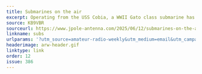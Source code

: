 ```yaml
---
title: Submarines on the air
excerpt: Operating from the USS Cobia, a WWII Gato class submarine has been a bucket list item for me.
source: KB9VBR
sourceurl: https://www.jpole-antenna.com/2025/06/12/submarines-on-the-air/
linkname: subs
urlparams: '?utm_source=amateur-radio-weekly&utm_medium=email&utm_campaign=newsletter'
headerimage: arw-header.gif
linktype: link
order: 12
issue: 386
---
```

